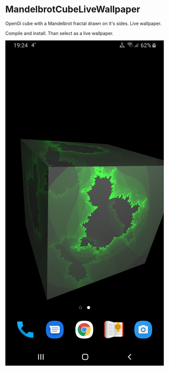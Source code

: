 # MandelbrotCubeLiveWallpaper
OpenGl cube with a Mandelbrot fractal drawn on it's sides. Live wallpaper.


Compile and install. Than select as a live wallpaper.

![Screenshot](screenshot.png?raw=true "Screenshot")

